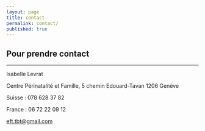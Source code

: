 ```yaml
---
layout: page
title: contact
permalink: contact/
published: true
---
```



## Pour prendre **contact**

<div class="line"><hr /></div><div class="clearfix"></div>

Isabelle Levrat

Centre Périnatalité et Famille, 5 chemin Edouard-Tavan 1206 Genève
 
<i class="fa fa-mobile"></i> Suisse : 078 628 37 82

<i class="fa fa-mobile"></i> France : 06 72 22 09 12

[eft.tbt@gmail.com](mailto:eft.tbt@gmail.com)

<i class="fa fa-envira" aria-hidden="true"></i>
